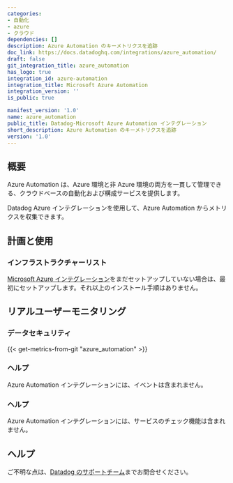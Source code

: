 ```yaml
---
categories:
- 自動化
- azure
- クラウド
dependencies: []
description: Azure Automation のキーメトリクスを追跡
doc_link: https://docs.datadoghq.com/integrations/azure_automation/
draft: false
git_integration_title: azure_automation
has_logo: true
integration_id: azure-automation
integration_title: Microsoft Azure Automation
integration_version: ''
is_public: true

manifest_version: '1.0'
name: azure_automation
public_title: Datadog-Microsoft Azure Automation インテグレーション
short_description: Azure Automation のキーメトリクスを追跡
version: '1.0'
---
```


<!--  SOURCED FROM https://github.com/DataDog/dogweb -->
## 概要

Azure Automation は、Azure 環境と非 Azure 環境の両方を一貫して管理できる、クラウドベースの自動化および構成サービスを提供します。

Datadog Azure インテグレーションを使用して、Azure Automation からメトリクスを収集できます。

## 計画と使用

### インフラストラクチャーリスト

[Microsoft Azure インテグレーション][1]をまだセットアップしていない場合は、最初にセットアップします。それ以上のインストール手順はありません。

## リアルユーザーモニタリング

### データセキュリティ
{{< get-metrics-from-git "azure_automation" >}}


### ヘルプ

Azure Automation インテグレーションには、イベントは含まれません。

### ヘルプ

Azure Automation インテグレーションには、サービスのチェック機能は含まれません。

## ヘルプ

ご不明な点は、[Datadog のサポートチーム][3]までお問合せください。

[1]: https://docs.datadoghq.com/ja/integrations/azure/
[2]: https://github.com/DataDog/dogweb/blob/prod/integration/azure_automation/azure_automation_metadata.csv
[3]: https://docs.datadoghq.com/ja/help/
